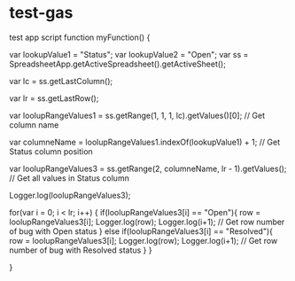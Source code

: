 # test-gas
test app script
function myFunction() {
  
  var lookupValue1 = "Status";
  var lookupValue2 = "Open";
  var ss = SpreadsheetApp.getActiveSpreadsheet().getActiveSheet();
  
  var lc = ss.getLastColumn();
  
  var lr = ss.getLastRow();
  
  var loolupRangeValues1 = ss.getRange(1, 1, 1, lc).getValues()[0]; // Get column name
  
  var columneName = loolupRangeValues1.indexOf(lookupValue1) + 1; // Get Status column position
  
  var loolupRangeValues3 = ss.getRange(2, columneName, lr - 1).getValues(); // Get all values in Status column

  Logger.log(loolupRangeValues3); 
  
  for(var i = 0; i < lr; i++) {
      if(loolupRangeValues3[i] == "Open"){
        row = loolupRangeValues3[i];
        Logger.log(row);
        Logger.log(i+1); // Get row number of bug with Open status
      }
        else if(loolupRangeValues3[i] == "Resolved"){
          row = loolupRangeValues3[i];
          Logger.log(row);
          Logger.log(i+1); // Get row number of bug with Resolved status
      }
  }
  
}
